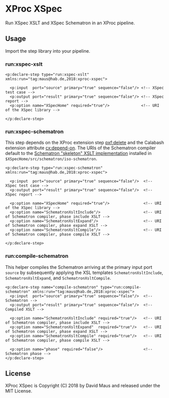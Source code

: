 XProc XSpec
==

Run XSpec XSLT and XSpec Schematron in an XProc pipeline.

Usage
--

Import the step library into your pipeline. 

### run:xspec-xslt

```xproc
<p:declare-step type="run:xspec-xslt" xmlns:run="tag:maus@hab.de,2018:xproc-xspec">

  <p:input  port="source" primary="true" sequence="false"/> <!-- XSpec test case -->
  <p:output port="result" primary="true" sequence="false"/> <!-- XSpec report -->
  <p:option name="XSpecHome" required="true"/>              <!-- URI of the XSpec library -->

</p:declare-step>
```

### run:xspec-schematron

This step depends on the XProc extension step [pxf:delete](http://exproc.org/proposed/steps/fileutils.html) and the Calabash extension attribute [cx:depend-on](http://xmlcalabash.com/docs/reference/extattr.html#cx-depends-on). The URIs of the Schematron compiler default to the [Schematron "skeleton" XSLT implementation](https://github.com/Schematron/schematron) installed in ```$XSpecHome/src/schematron/iso-schematron```.

```xproc
<p:declare-step type="run:xspec-schematron" xmlns:run="tag:maus@hab.de,2018:xproc-xspec">

  <p:input  port="source" primary="true" sequence="false"/>  <!-- XSpec test case -->
  <p:output port="result" primary="true" sequence="false"/>  <!-- XSpec report -->

  <p:option name="XSpecHome" required="true"/>               <!-- URI of the XSpec library -->
  <p:option name="SchematronXsltInclude"/>                   <!-- URI of Schematron compiler, phase include XSLT -->
  <p:option name="SchematronXsltExpand"/>                    <!-- URI of Schematron compiler, phase expand XSLT -->
  <p:option name="SchematronXsltCompile"/>                   <!-- URI of Schematron compiler, phase compile XSLT -->

</p:declare-step>

```

### run:compile-schematron

This helper compiles the Schematron arriving at the primary input port `source` by subsequently applying the XSL templates `SchematronXsltInclude`, `SchematronXsltExpand`, and `SchematronXsltCompile`.

```xproc
<p:declare-step name="compile-schematron" type="run:compile-schematron" xmlns:run="tag:maus@hab.de,2018:xproc-xspec">
  <p:input  port="source" primary="true" sequence="false"/>  <!-- Schematron -->
  <p:output port="result" primary="true" sequence="false"/>  <!-- Compiled XSLT -->

  <p:option name="SchematronXsltInclude" required="true"/>   <!-- URI of Schematron compiler, phase include XSLT -->
  <p:option name="SchematronXsltExpand"  required="true"/>   <!-- URI of Schematron compiler, phase expand XSLT -->
  <p:option name="SchematronXsltCompile" required="true"/>   <!-- URI of Schematron compiler, phase compile XSLT -->
  
  <p:option name="phase" required="false"/>                  <!-- Schematron phase -->
</p:declare-step>

```

## License

XProc XSpec is Copyright (C) 2018 by David Maus and released under the MIT License.

